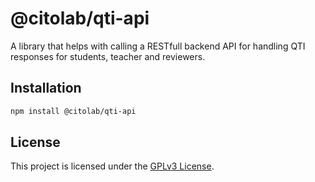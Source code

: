 # @citolab/qti-api

A library that helps with calling a RESTfull backend API for handling QTI responses for students, teacher and reviewers.

## Installation

```bash
npm install @citolab/qti-api
```

## License

This project is licensed under the [GPLv3 License](LICENSE).

